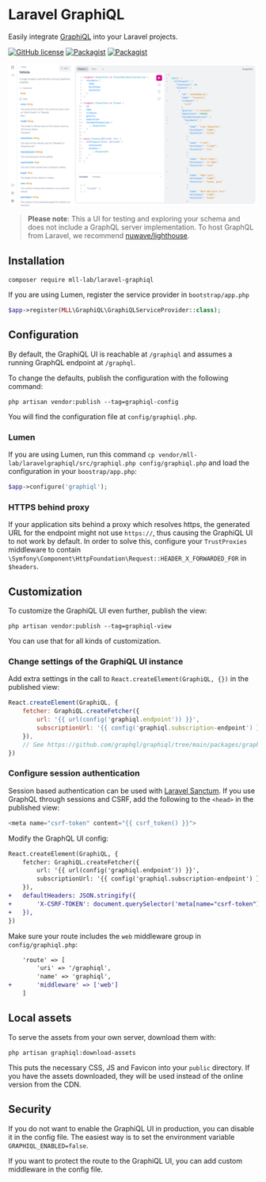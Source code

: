 # Laravel GraphiQL

Easily integrate [GraphiQL](https://github.com/graphql/graphiql/tree/main/packages/graphiql) into your Laravel projects.

[![GitHub license](https://img.shields.io/github/license/mll-lab/laravel-graphiql.svg)](https://github.com/mll-lab/laravel-graphqil/blob/master/LICENSE)
[![Packagist](https://img.shields.io/packagist/v/mll-lab/laravel-graphiql.svg)](https://packagist.org/packages/mll-lab/laravel-graphqil)
[![Packagist](https://img.shields.io/packagist/dt/mll-lab/laravel-graphiql.svg)](https://packagist.org/packages/mll-lab/laravel-graphqil)

![Screenshot of GraphiQL with Doc Explorer Open](https://raw.githubusercontent.com/graphql/graphiql/main/packages/graphiql/resources/graphiql.png)

> **Please note**: This a UI for testing and exploring your schema and does not include a GraphQL server implementation.
> To host GraphQL from Laravel, we recommend [nuwave/lighthouse](https://github.com/nuwave/lighthouse).

## Installation

    composer require mll-lab/laravel-graphiql

If you are using Lumen, register the service provider in `bootstrap/app.php`

```php
$app->register(MLL\GraphiQL\GraphiQLServiceProvider::class);
```

## Configuration

By default, the GraphiQL UI is reachable at `/graphiql`
and assumes a running GraphQL endpoint at `/graphql`.

To change the defaults, publish the configuration with the following command:

    php artisan vendor:publish --tag=graphiql-config

You will find the configuration file at `config/graphiql.php`.

### Lumen

If you are using Lumen, run this command `cp vendor/mll-lab/laravelgraphiql/src/graphiql.php config/graphiql.php` and load the configuration
in your `boostrap/app.php`:

```php
$app->configure('graphiql');
```

### HTTPS behind proxy

If your application sits behind a proxy which resolves https, the generated URL for the endpoint
might not use `https://`, thus causing the GraphiQL UI to not work by default. In order to solve
this, configure your `TrustProxies` middleware to contain `\Symfony\Component\HttpFoundation\Request::HEADER_X_FORWARDED_FOR`
in `$headers`.

## Customization

To customize the GraphiQL UI even further, publish the view:

    php artisan vendor:publish --tag=graphiql-view

You can use that for all kinds of customization.

### Change settings of the GraphiQL UI instance

Add extra settings in the call to `React.createElement(GraphiQL, {})` in the published view:

```js
React.createElement(GraphiQL, {
    fetcher: GraphiQL.createFetcher({
        url: '{{ url(config('graphiql.endpoint')) }}',
        subscriptionUrl: '{{ config('graphiql.subscription-endpoint') }}',
    }),
    // See https://github.com/graphql/graphiql/tree/main/packages/graphiql#props for available settings
})
```

### Configure session authentication

Session based authentication can be used with [Laravel Sanctum](https://laravel.com/docs/sanctum).
If you use GraphQL through sessions and CSRF, add the following to the `<head>` in the published view:

```php
<meta name="csrf-token" content="{{ csrf_token() }}">
```

Modify the GraphQL UI config:

```diff
React.createElement(GraphiQL, {
    fetcher: GraphiQL.createFetcher({
        url: '{{ url(config('graphiql.endpoint')) }}',
        subscriptionUrl: '{{ config('graphiql.subscription-endpoint') }}',
    }),
+   defaultHeaders: JSON.stringify({
+       'X-CSRF-TOKEN': document.querySelector('meta[name="csrf-token"]').content,
+   }),
})
```

Make sure your route includes the `web` middleware group in `config/graphiql.php`:

```diff
    'route' => [
        'uri' => '/graphiql',
        'name' => 'graphiql',
+       'middleware' => ['web']
    ]
```

## Local assets

To serve the assets from your own server, download them with:

    php artisan graphiql:download-assets

This puts the necessary CSS, JS and Favicon into your `public` directory. If you have
the assets downloaded, they will be used instead of the online version from the CDN.

## Security

If you do not want to enable the GraphiQL UI in production, you can disable it in the config file.
The easiest way is to set the environment variable `GRAPHIQL_ENABLED=false`.

If you want to protect the route to the GraphiQL UI, you can add custom middleware in the config file.
